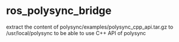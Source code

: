 # ros_polysync_bridge

extract the content of polysync/examples/polysync_cpp_api.tar.gz to /usr/local/polysync
to be able to use C++ API of polysync
